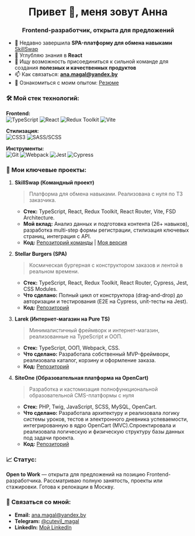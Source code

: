 <h1 align="center">Привет 👋, меня зовут Анна</h1>
<h3 align="center">Frontend-разработчик, открыта для предложений</h3>

- 🔭 Недавно завершила **SPA-платформу для обмена навыками** [SkillSwap](https://github.com/cutevil-magal/SkillSwap.git)
- 🌱 Углубляю знания в **React**
- 👯 Ищу возможность присоединиться к сильной команде для создания **полезных и качественных продуктов**
- 📫 Как связаться: **ana.magal@yandex.by**
- 📄 Ознакомиться с моим опытом: [Резюме](https://hh.ru/resume/9ee8adf8ff0f579bcc0039ed1f507859394e65) 

### 🛠️ Мой стек технологий:
**Frontend:**  
![TypeScript](https://img.shields.io/badge/TypeScript-3178C6?style=for-the-badge&logo=typescript&logoColor=white)
![React](https://img.shields.io/badge/React-20232A?style=for-the-badge&logo=react&logoColor=61DAFB)
![Redux Toolkit](https://img.shields.io/badge/Redux_Toolkit-764ABC?style=for-the-badge&logo=redux&logoColor=white)
![Vite](https://img.shields.io/badge/Vite-646CFF?style=for-the-badge&logo=vite&logoColor=white)

**Стилизация:**  
![CSS3](https://img.shields.io/badge/CSS3-1572B6?style=for-the-badge&logo=css3&logoColor=white)
![SASS/SCSS](https://img.shields.io/badge/SASS/SCSS-CC6699?style=for-the-badge&logo=sass&logoColor=white)

**Инструменты:**  
![Git](https://img.shields.io/badge/Git-F05032?style=for-the-badge&logo=git&logoColor=white)
![Webpack](https://img.shields.io/badge/Webpack-8DD6F9?style=for-the-badge&logo=webpack&logoColor=black)
![Jest](https://img.shields.io/badge/Jest-C21325?style=for-the-badge&logo=jest&logoColor=white)
![Cypress](https://img.shields.io/badge/Cypress-17202C?style=for-the-badge&logo=cypress&logoColor=white)

### 📌 Мои ключевые проекты:

1.  **SkillSwap (Командный проект)**
    > Платформа для обмена навыками. Реализована с нуля по ТЗ заказчика.
    -   **Стек:** TypeScript, React, Redux Toolkit, React Router, Vite, FSD Architecture.
    -   **Мой вклад:** Анализ данных и подготовка контента (26+ навыков), разработка multi-step формы регистрации, стилизация ключевых страниц, интеграция с API.
    -   **Код:** [Репозиторий команды](https://github.com/PM-YandexPracticum/SkillSwap_34_1.git) | [Моя версия](https://github.com/cutevil-magal/SkillSwap.git)

2.  **Stellar Burgers (SPA)**
    > Космическая бургерная с конструктором заказов и лентой в реальном времени.
    -   **Стек:** TypeScript, React, Redux Toolkit, React Router, Cypress, Jest, CSS Modules.
    -   **Что сделано:** Полный цикл от конструктора (drag-and-drop) до авторизации и тестирования (E2E на Cypress, unit-тесты на Jest).
    -   **Код:** [Репозиторий](https://github.com/cutevil-magal/stellar-burgers.git)

3.  **Larek (Интернет-магазин на Pure TS)**
    > Минималистичный фреймворк и интернет-магазин, реализованные на TypeScript и ООП.
    -   **Стек:** TypeScript, ООП, Webpack, CSS.
    -   **Что сделано:** Разработала собственный MVP-фреймворк, реализовала каталог, корзину и оформление заказа.
    -   **Код:** [Репозиторий](https://github.com/cutevil-magal/web-larek-frontend.git)
4.  **SiteOne (Образовательная платформа на OpenCart)**
    > Разработка и кастомизация полнофункциональной образовательной CMS-платформы с нуля
    -   **Стек:** PHP, Twig, JavaScript, SCSS, MySQL, OpenCart.
    -   **Что сделано:** Разработала архитектуру и реализовала логику системы уроков, тестов и электронного дневника успеваемости, интегрированную в ядро OpenCart (MVC).Спроектировала и реализовала логическую и физическую структуру базы данных под задачи проекта.
    -   **Код:** [Репозиторий](https://github.com/cutevil-magal/site-one.git)

### 📈 Статус:
**Open to Work** — открыта для предложений на позицию Frontend-разработчика. Рассматриваю полную занятость, проекты или стажировки. Готова к релокации в Москву.

### 🤝 Связаться со мной:
*   **Email:** [ana.magal@yandex.by](mailto:ana.magal@yandex.by)
*   **Telegram:** [@cutevil_magal](https://t.me/cutevil_magal)
*   **LinkedIn:** [Мой LinkedIn](https://www.linkedin.com/in/%D0%B0%D0%BD%D0%BD%D0%B0-%D0%BC%D0%B0%D0%B3%D0%B0%D0%BB%D0%B8%D1%86%D0%BA%D0%B0%D1%8F-63397031b?utm_source=share&utm_campaign=share_via&utm_content=profile&utm_medium=ios_app)

